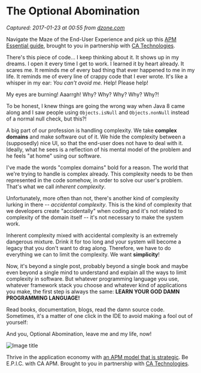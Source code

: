 # The Optional Abomination

_Captured: 2017-01-23 at 00:55 from [dzone.com](https://dzone.com/articles/the-optional-abomination?edition=263911&utm_source=Daily%20Digest&utm_medium=email&utm_campaign=dd%202017-01-22)_

Navigate the Maze of the End-User Experience and pick up this [APM Essential guide](https://dzone.com/go?i=147026&u=https%3A%2F%2Fwww.ca.com%2Fus%2Fcollateral%2Findustry-analyst-report%2Fapm-essentials-navigating-the-maze-of-end-user-experience-solutions.register.html%3Fmrm%3D519574), brought to you in partnership with [CA Technologies](https://dzone.com/go?i=147026&u=https%3A%2F%2Fwww.ca.com%2Fus%2Fcollateral%2Findustry-analyst-report%2Fapm-essentials-navigating-the-maze-of-end-user-experience-solutions.register.html%3Fmrm%3D519574).

There's this piece of code… I keep thinking about it. It shows up in my dreams. I open it every time I get to work. I learned it by heart already. It scares me. It reminds me of every bad thing that ever happened to me in my life. It reminds me of every line of crappy code that I ever wrote. It's like a whisper in my ear: _You can't avoid me._ Help! Please help!

My eyes are burning! Aaarrgh! Why? Why? Why? Why? Why?!

To be honest, I knew things are going the wrong way when Java 8 came along and I saw people using `Objects.isNull` and `Objects.nonNull` instead of a normal null check, but this?!

A big part of our profession is handling complexity. We take **complex domains** and make software out of it. We hide the complexity between a (supposedly) nice UI, so that the end-user does not have to deal with it. Ideally, what he sees is a reflection of his mental model of the problem and he feels "at home" using our software.

I've made the words "complex domains" bold for a reason. The world that we're trying to handle is complex already. This complexity needs to be then represented in the code somehow, in order to solve our user's problem. That's what we call _inherent complexity_.

Unfortunately, more often than not, there's another kind of complexity lurking in there -- _accidental complexity_. This is the kind of complexity that we developers create "accidentally" when coding and it's not related to complexity of the domain itself -- it's not necessary to make the system work.

Inherent complexity mixed with accidental complexity is an extremely dangerous mixture. Drink it for too long and your system will become a legacy that you don't want to drag along. Therefore, we have to do everything we can to limit the complexity. We want **simplicity**!

Now, it's beyond a single post, probably beyond a single book and maybe even beyond a single mind to understand and explain all the ways to limit complexity in software. But whatever programming language you use, whatever framework stack you choose and whatever kind of applications you make, the first step is always the same: **LEARN YOUR GOD DAMN PROGRAMMING LANGUAGE!**

Read books, documentation, blogs, read the damn source code. Sometimes, it's a matter of one click in the IDE to avoid making a fool out of yourself:

And you, Optional Abomination, leave me and my life, now!

![Image title](http://tidyjava.com/wp-content/uploads/2017/01/giphy.gif)

Thrive in the application economy with [an APM model that is strategic](https://dzone.com/go?i=147025&u=https%3A%2F%2Fwww.ca.com%2Fus%2Fcollateral%2Febook%2Fepic-apm-toward-a-better-apm-model-for-the-application-economy.register.html%3Fmrm%3D519574). Be E.P.I.C. with CA APM. Brought to you in partnership with [CA Technologies](https://dzone.com/go?i=147025&u=https%3A%2F%2Fwww.ca.com%2Fus%2Fcollateral%2Febook%2Fepic-apm-toward-a-better-apm-model-for-the-application-economy.register.html%3Fmrm%3D519574).
